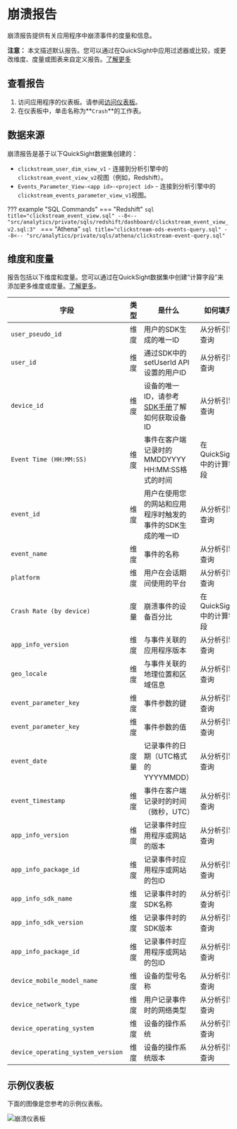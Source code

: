 # 崩溃报告

崩溃报告提供有关应用程序中崩溃事件的度量和信息。

**注意：** 本文描述默认报告。您可以通过在QuickSight中应用过滤器或比较，或更改维度、度量或图表来自定义报告。[了解更多](https://docs.aws.amazon.com/quicksight/latest/user/working-with-visuals.html)

## 查看报告

1. 访问应用程序的仪表板。请参阅[访问仪表板](index.md/#view-dashboards)。
2. 在仪表板中，单击名称为**`Crash`**的工作表。

## 数据来源

崩溃报告是基于以下QuickSight数据集创建的：

- `clickstream_user_dim_view_v1` - 连接到分析引擎中的`clickstream_event_view_v2`视图（例如，Redshift）。
- `Events_Parameter_View-<app id>-<project id>` - 连接到分析引擎中的`clickstream_events_parameter_view_v1`视图。

??? example "SQL Commands"
    === "Redshift"
        ```sql title="clickstream_event_view.sql"
        --8<-- "src/analytics/private/sqls/redshift/dashboard/clickstream_event_view_v2.sql:3"
        ```
    === "Athena"
        ```sql title="clickstream-ods-events-query.sql"
        --8<-- "src/analytics/private/sqls/athena/clickstream-event-query.sql"
        ```

## 维度和度量

报告包括以下维度和度量。您可以通过在QuickSight数据集中创建“计算字段”来添加更多维度或度量。[了解更多](https://docs.aws.amazon.com/quicksight/latest/user/adding-a-calculated-field-analysis.html)。

|字段 | 类型| 是什么 | 如何填充|
|----------|---|---------|--------------------|
|`user_pseudo_id`| 维度 | 用户的SDK生成的唯一ID | 从分析引擎查询|
|`user_id`| 维度 | 通过SDK中的setUserId API设置的用户ID | 从分析引擎查询|
|`device_id`| 维度 | 设备的唯一ID，请参考[SDK手册](../../sdk-manual/user-identifier.md)了解如何获取设备ID | 从分析引擎查询|
|`Event Time (HH:MM:SS)`| 维度 | 事件在客户端记录时的MMDDYYYY HH:MM:SS格式的时间 | 在QuickSight中的计算字段|
|`event_id`| 维度 | 用户在使用您的网站和应用程序时触发的事件的SDK生成的唯一ID | 从分析引擎查询|
|`event_name`| 维度 | 事件的名称 | 从分析引擎查询|
|`platform`| 维度 | 用户在会话期间使用的平台 | 从分析引擎查询|
|`Crash Rate (by device)`| 度量 | 崩溃事件的设备百分比 | 在QuickSight中的计算字段|
|`app_info_version`| 维度 | 与事件关联的应用程序版本 | 从分析引擎查询|
|`geo_locale`| 维度 | 与事件关联的地理位置和区域信息 | 从分析引擎查询|
|`event_parameter_key`| 维度 | 事件参数的键 | 从分析引擎查询|
|`event_parameter_key`| 维度 | 事件参数的值 | 从分析引擎查询|
|`event_date`| 度量 | 记录事件的日期（UTC格式的YYYYMMDD） | 从分析引擎查询|
|`event_timestamp`| 维度 | 事件在客户端记录时的时间（微秒，UTC） | 从分析引擎查询|
|`app_info_version`| 维度 | 记录事件时应用程序或网站的版本 | 从分析引擎查询|
|`app_info_package_id`| 维度 | 记录事件时应用程序或网站的包ID | 从分析引擎查询|
|`app_info_sdk_name`| 维度 | 记录事件时的SDK名称 | 从分析引擎查询|
|`app_info_sdk_version`| 维度 | 记录事件时的SDK版本 | 从分析引擎查询|
|`app_info_package_id`| 维度 | 记录事件时应用程序或网站的包ID | 从分析引擎查询|
|`device_mobile_model_name`| 维度 | 设备的型号名称 | 从分析引擎查询|
|`device_network_type`| 维度 | 用户记录事件时的网络类型 | 从分析引擎查询|
|`device_operating_system`| 维度 | 设备的操作系统 | 从分析引擎查询|
|`device_operating_system_version`| 维度 | 设备的操作系统版本 | 从分析引擎查询|

  
## 示例仪表板

下面的图像是您参考的示例仪表板。

![崩溃仪表板](../../images/analytics/dashboard/crash.png)
  

